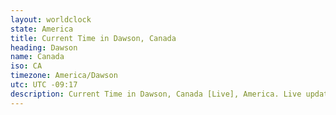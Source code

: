 ```yaml
---
layout: worldclock
state: America
title: Current Time in Dawson, Canada
heading: Dawson
name: Canada
iso: CA
timezone: America/Dawson
utc: UTC -09:17
description: Current Time in Dawson, Canada [Live], America. Live update now time in Dawson, timezone America/Dawson, UTC -09:17, Country ISO code & Current Local Time.
---
```


